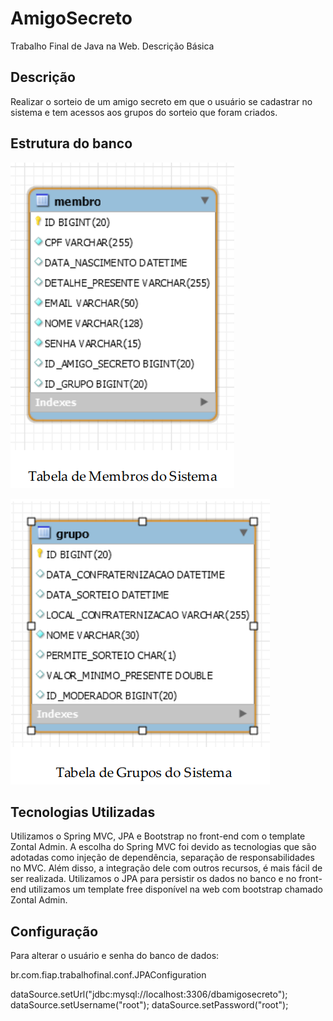 # AmigoSecreto

Trabalho Final de Java na Web. Descrição Básica

## Descrição

Realizar o sorteio de um amigo secreto em que o usuário se cadastrar no sistema e tem acessos aos grupos do sorteio que foram criados.

## Estrutura do banco

![alt tag](https://raw.githubusercontent.com/juliodasilv/AmigoSecreto/master/files/tabela_membro.PNG)
<br/>

![alt tag](https://raw.githubusercontent.com/juliodasilv/AmigoSecreto/master/files/tabela_grupo.PNG)

## Tecnologias Utilizadas

Utilizamos o Spring MVC, JPA e Bootstrap no front-end com o template Zontal Admin.
A escolha do Spring MVC foi devido as tecnologias que são adotadas como injeção de dependência, separação de responsabilidades no MVC.
Além disso, a integração dele com outros recursos, é mais fácil de ser realizada. 
Utilizamos o JPA para persistir os dados no banco e no front-end utilizamos um template free disponível na web com bootstrap chamado Zontal Admin.

## Configuração

Para alterar o usuário e senha do banco de dados:

br.com.fiap.trabalhofinal.conf.JPAConfiguration

dataSource.setUrl("jdbc:mysql://localhost:3306/dbamigosecreto");
dataSource.setUsername("root");
dataSource.setPassword("root");
